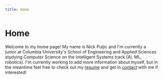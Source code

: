 ```yaml
---
title: Home
---
```

# Home

Welcome to my home page!  My name is Nick Puljic and I'm currently a junior at Columbia University's School of Engineering and Applied Sciences studying Computer Science on the Intelligent Systems track (AI, ML, robotics). I'm currently working to add more information about myself, but in the meantime feel free to check out my [resume](https://nickpuljic.github.io/NicholasPuljicResume.pdf) and get in [contact](https://nickpuljic.github.io/contact) with me if interested!
